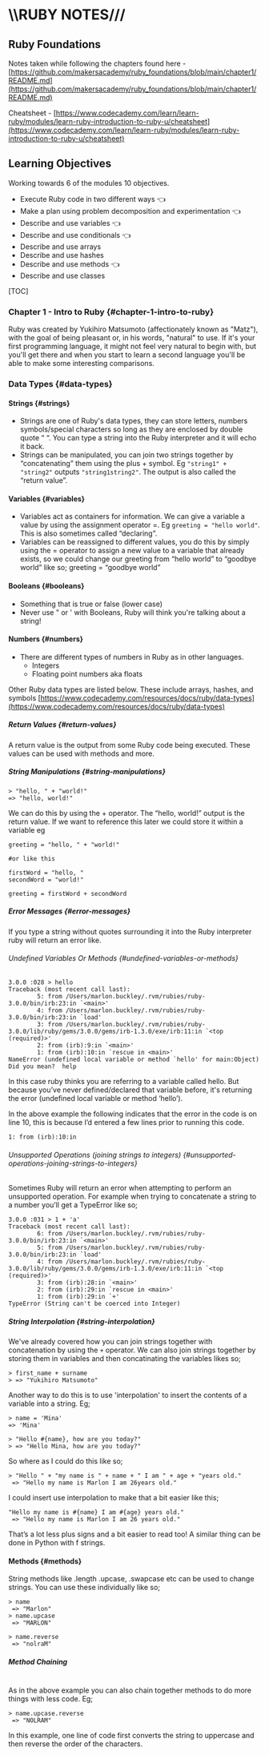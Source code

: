 # \\\RUBY NOTES///


## Ruby Foundations

Notes taken while following the chapters found here - [https://github.com/makersacademy/ruby_foundations/blob/main/chapter1/README.md](https://github.com/makersacademy/ruby_foundations/blob/main/chapter1/README.md)

Cheatsheet - [https://www.codecademy.com/learn/learn-ruby/modules/learn-ruby-introduction-to-ruby-u/cheatsheet](https://www.codecademy.com/learn/learn-ruby/modules/learn-ruby-introduction-to-ruby-u/cheatsheet)


## Learning Objectives 

Working towards 6 of the modules 10 objectives. 



* Execute Ruby code in two different ways 👈
* Make a plan using problem decomposition and experimentation 👈
* Describe and use variables 👈
* Describe and use conditionals 👈
* Describe and use arrays
* Describe and use hashes
* Describe and use methods 👈
* Describe and use classes

[TOC]




### Chapter 1 - Intro to Ruby {#chapter-1-intro-to-ruby}

Ruby was created by Yukihiro Matsumoto (affectionately known as "Matz"), with the goal of being pleasant or, in his words, "natural" to use. If it's your first programming language, it might not feel very natural to begin with, but you'll get there and when you start to learn a second language you'll be able to make some interesting comparisons.


### Data Types {#data-types}


#### Strings {#strings}



* Strings are one of Ruby's data types, they can store letters, numbers symbols/special characters so long as they are enclosed by double quote “ “. You can type a string into the Ruby interpreter and it will echo it back.
* Strings can be manipulated, you can join two strings together by “concatenating” them using the plus + symbol. Eg `"string1" + "string2"` outputs `"string1string2"`. The output is also called the “return value”.


#### Variables  {#variables}



* Variables act as containers for information. We can give a variable a value by using the assignment operator =. Eg `greeting = "hello world"`. This is also sometimes called “declaring”. 
* Variables can be reassigned to different values, you do this by simply using the = operator to assign a new value to a variable that already exists, so we could change our greeting from “hello world” to “goodbye world” like so; greeting = “goodbye world”


#### Booleans {#booleans}



* Something that is true or false (lower case)
* Never use " or ' with Booleans, Ruby will think you're talking about a string!


#### Numbers {#numbers}



* There are different types of numbers in Ruby as in other languages.
    * Integers
    * Floating point numbers aka floats

Other Ruby data types are listed below. These include arrays, hashes, and symbols [https://www.codecademy.com/resources/docs/ruby/data-types](https://www.codecademy.com/resources/docs/ruby/data-types)


##### Return Values {#return-values}

A return value is the output from some Ruby code being executed. These values can be used with methods and more. 


##### String Manipulations {#string-manipulations}


```
> "hello, " + "world!"
=> "hello, world!"
```


We can do this by using the + operator. The “hello, world!” output is the return value. If we want to reference this later we could store it within a variable eg 


```
greeting = "hello, " + "world!"

#or like this 

firstWord = "hello, "
secondWord = "world!"

greeting = firstWord + secondWord
```



##### Error Messages {#error-messages}

If you type a string without quotes surrounding it into the Ruby interpreter ruby will return an error like.


###### Undefined Variables Or Methods {#undefined-variables-or-methods}


```
3.0.0 :028 > hello
Traceback (most recent call last):
    	5: from /Users/marlon.buckley/.rvm/rubies/ruby-3.0.0/bin/irb:23:in `<main>'
    	4: from /Users/marlon.buckley/.rvm/rubies/ruby-3.0.0/bin/irb:23:in `load'
    	3: from /Users/marlon.buckley/.rvm/rubies/ruby-3.0.0/lib/ruby/gems/3.0.0/gems/irb-1.3.0/exe/irb:11:in `<top (required)>'
    	2: from (irb):9:in `<main>'
    	1: from (irb):10:in `rescue in <main>'
NameError (undefined local variable or method `hello' for main:Object)
Did you mean?  help
```


In this case ruby thinks you are referring to a variable called hello. But because you’ve never defined/declared that variable before, it's returning the error (undefined local variable or method ‘hello’).

In the above example the following indicates that the error in the code is on line 10, this is because I’d entered a few lines prior to running this code.


```
1: from (irb):10:in
```



###### Unsupported Operations (joining strings to integers) {#unsupported-operations-joining-strings-to-integers}

Sometimes Ruby will return an error when attempting to perform an unsupported operation. For example when trying to concatenate a string to a number you’ll get a TypeError like so;


```
3.0.0 :031 > 1 + 'a'
Traceback (most recent call last):
    	6: from /Users/marlon.buckley/.rvm/rubies/ruby-3.0.0/bin/irb:23:in `<main>'
    	5: from /Users/marlon.buckley/.rvm/rubies/ruby-3.0.0/bin/irb:23:in `load'
    	4: from /Users/marlon.buckley/.rvm/rubies/ruby-3.0.0/lib/ruby/gems/3.0.0/gems/irb-1.3.0/exe/irb:11:in `<top (required)>'
    	3: from (irb):28:in `<main>'
    	2: from (irb):29:in `rescue in <main>'
    	1: from (irb):29:in `+'
TypeError (String can't be coerced into Integer)
```



##### String Interpolation {#string-interpolation}

We've already covered how you can join strings together with concatenation by using the `+` operator. We can also join strings together by storing them in variables and then concatinating the variables likes so;


```
> first_name + surname
> => "Yukihiro Matsumoto"
```


Another way to do this is to use 'interpolation' to insert the contents of a variable into a string. Eg;


```
> name = 'Mina'
=> 'Mina'

> "Hello #{name}, how are you today?"
> => "Hello Mina, how are you today?"
```


So where as I could do this like so; 


```
> "Hello " + "my name is " + name + " I am " + age + "years old."
 => "Hello my name is Marlon I am 26years old."
```


I could insert use interpolation to make that a bit easier like this;


```
"Hello my name is #{name} I am #{age} years old."
 => "Hello my name is Marlon I am 26 years old."
```


That’s a lot less plus signs and a bit easier to read too! A similar thing can be done in Python with f strings. 


#### Methods {#methods}

String methods like .length .upcase, .swapcase etc can be used to change strings. You can use these individually like so;


```
> name
 => "Marlon"
> name.upcase
 => "MARLON"
```


 


```
> name.reverse
 => "nolraM"
```



##### Method Chaining

 \
As in the above example you can also chain together methods to do more things with less code. Eg;


```
> name.upcase.reverse
 => "NOLRAM"
```


In this example, one line of code first converts the string to uppercase and then reverse the order of the characters. 
